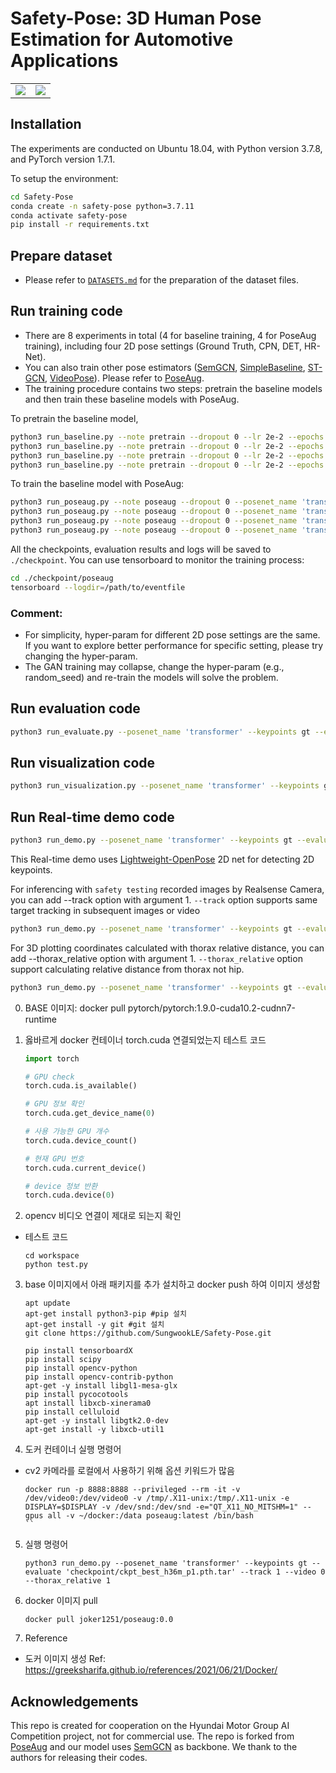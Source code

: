 # Safety-Pose: 3D Human Pose Estimation for Automotive Applications
<table style="border:0px">
   <tr>
       <td><img src="assets/demo1.gif" frame=void rules=none></td>
       <td><img src="assets/demo2.gif" frame=void rules=none></td>
   </tr>
</table>

## Installation
The experiments are conducted on Ubuntu 18.04, with Python version 3.7.8, and PyTorch version 1.7.1.

To setup the environment:
```sh
cd Safety-Pose
conda create -n safety-pose python=3.7.11
conda activate safety-pose
pip install -r requirements.txt
```

## Prepare dataset
* Please refer to [`DATASETS.md`](./DATASETS.md) for the preparation of the dataset files. 

## Run training code  
* There are 8 experiments in total (4 for baseline training, 4 for PoseAug training), including four 2D pose settings (Ground Truth, CPN, DET, HR-Net).
* You can also train other pose estimators ([SemGCN](https://github.com/garyzhao/SemGCN), [SimpleBaseline](https://github.com/una-dinosauria/3d-pose-baseline), [ST-GCN](https://github.com/vanoracai/Exploiting-Spatial-temporal-Relationships-for-3D-Pose-Estimation-via-Graph-Convolutional-Networks), [VideoPose](https://github.com/facebookresearch/VideoPose3D)). Please refer to [PoseAug](https://github.com/jfzhang95/PoseAug).
* The training procedure contains two steps: pretrain the baseline models and then train these baseline models with PoseAug.  

To pretrain the baseline model, 
```sh
python3 run_baseline.py --note pretrain --dropout 0 --lr 2e-2 --epochs 100 --posenet_name 'transformer' --checkpoint './checkpoint/pretrain_baseline' --keypoints gt
python3 run_baseline.py --note pretrain --dropout 0 --lr 2e-2 --epochs 100 --posenet_name 'transformer' --checkpoint './checkpoint/pretrain_baseline' --keypoints cpn_ft_h36m_dbb
python3 run_baseline.py --note pretrain --dropout 0 --lr 2e-2 --epochs 100 --posenet_name 'transformer' --checkpoint './checkpoint/pretrain_baseline' --keypoints detectron_ft_h36m
python3 run_baseline.py --note pretrain --dropout 0 --lr 2e-2 --epochs 100 --posenet_name 'transformer' --checkpoint './checkpoint/pretrain_baseline' --keypoints hr
```
To train the baseline model with PoseAug:
```sh
python3 run_poseaug.py --note poseaug --dropout 0 --posenet_name 'transformer' --lr_p 1e-3 --checkpoint './checkpoint/poseaug' --keypoints gt
python3 run_poseaug.py --note poseaug --dropout 0 --posenet_name 'transformer' --lr_p 1e-3 --checkpoint './checkpoint/poseaug' --keypoints cpn_ft_h36m_dbb
python3 run_poseaug.py --note poseaug --dropout 0 --posenet_name 'transformer' --lr_p 1e-3 --checkpoint './checkpoint/poseaug' --keypoints detectron_ft_h36m
python3 run_poseaug.py --note poseaug --dropout 0 --posenet_name 'transformer' --lr_p 1e-3 --checkpoint './checkpoint/poseaug' --keypoints hr
```
All the checkpoints, evaluation results and logs will be saved to `./checkpoint`. You can use tensorboard to monitor the training process:
```sh
cd ./checkpoint/poseaug
tensorboard --logdir=/path/to/eventfile
```

### Comment:
* For simplicity, hyper-param for different 2D pose settings are the same. If you want to explore better performance for specific setting, please try changing the hyper-param. 
* The GAN training may collapse, change the hyper-param (e.g., random_seed) and re-train the models will solve the problem.

## Run evaluation code

```sh
python3 run_evaluate.py --posenet_name 'transformer' --keypoints gt --evaluate '/path/to/checkpoint'
```
## Run visualization code
```sh
python3 run_visualization.py --posenet_name 'transformer' --keypoints gt --evaluate '/path/to/checkpoint'
```
## Run Real-time demo code
```sh
python3 run_demo.py --posenet_name 'transformer' --keypoints gt --evaluate '/path/to/checkpoint' --video 0
```
This Real-time demo uses [Lightweight-OpenPose](https://github.com/Daniil-Osokin/lightweight-human-pose-estimation.pytorch) 2D net for detecting 2D keypoints.

For inferencing with `safety testing` recorded images by Realsense Camera, you can add --track option with argument 1. `--track` option supports same target tracking in subsequent images or video 
```sh
python3 run_demo.py --posenet_name 'transformer' --keypoints gt --evaluate '/path/to/checkpoint' --track 1 --images data_extra/test_set/testsets/RGB/*.png
```

For 3D plotting coordinates calculated with thorax relative distance, you can add --thorax_relative option with argument 1. `--thorax_relative` option support calculating relative distance from thorax not hip.
```sh
python3 run_demo.py --posenet_name 'transformer' --keypoints gt --evaluate '/path/to/checkpoint' --thorax_relative 1 --track 1 --video 0
```
0. BASE 이미지: docker pull pytorch/pytorch:1.9.0-cuda10.2-cudnn7-runtime

1. 옳바르게 docker 컨테이너 torch.cuda 연결되었는지 테스트 코드

	``` python
	import torch

	# GPU check
	torch.cuda.is_available()

	# GPU 정보 확인
	torch.cuda.get_device_name(0)

	# 사용 가능한 GPU 개수
	torch.cuda.device_count()

	# 현재 GPU 번호
	torch.cuda.current_device()

	# device 정보 반환
	torch.cuda.device(0)
	```

2. opencv 비디오 연결이 제대로 되는지 확인
 - 테스트 코드
 
	 ```
	 cd workspace
	 python test.py
	 ```

3. base 이미지에서 아래 패키지를 추가 설치하고 docker push 하여 이미지 생성함

	```
	apt update
	apt-get install python3-pip #pip 설치
	apt-get install -y git #git 설치
	git clone https://github.com/SungwookLE/Safety-Pose.git

	pip install tensorboardX
	pip install scipy
	pip install opencv-python
	pip install opencv-contrib-python
	apt-get -y install libgl1-mesa-glx
	pip install pycocotools
	apt install libxcb-xinerama0
	pip install celluloid
	apt-get -y install libgtk2.0-dev
	apt-get install -y libxcb-util1
	```

4. 도커 컨테이너 실행 명령어
 - cv2 카메라를 로컬에서 사용하기 위해 옵션 키워드가 많음

	```
	docker run -p 8888:8888 --privileged --rm -it -v /dev/video0:/dev/video0 -v /tmp/.X11-unix:/tmp/.X11-unix -e DISPLAY=$DISPLAY -v /dev/snd:/dev/snd -e="QT_X11_NO_MITSHM=1" --gpus all -v ~/docker:/data poseaug:latest /bin/bash
	``

5. 실행 명령어

	```
	python3 run_demo.py --posenet_name 'transformer' --keypoints gt --evaluate 'checkpoint/ckpt_best_h36m_p1.pth.tar' --track 1 --video 0 --thorax_relative 1
	```

6. docker 이미지 pull

	```
	docker pull joker1251/poseaug:0.0
	```

7. Reference
 - 도커 이미지 생성 Ref: https://greeksharifa.github.io/references/2021/06/21/Docker/


## Acknowledgements
This repo is created for cooperation on the Hyundai Motor Group AI Competition project, not for commercial use. The repo is forked from [PoseAug](https://github.com/jfzhang95/PoseAug) and our model uses [SemGCN](https://github.com/garyzhao/SemGCN) as backbone. We thank to the authors for releasing their codes.
